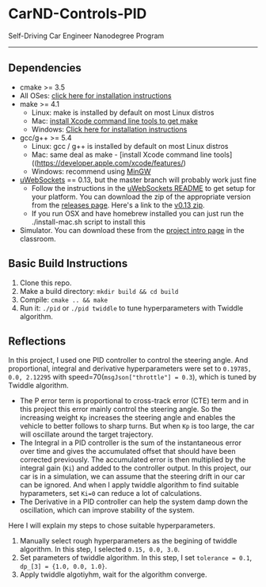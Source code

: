 # CarND-Controls-PID
Self-Driving Car Engineer Nanodegree Program

---

## Dependencies

* cmake >= 3.5
 * All OSes: [click here for installation instructions](https://cmake.org/install/)
* make >= 4.1
  * Linux: make is installed by default on most Linux distros
  * Mac: [install Xcode command line tools to get make](https://developer.apple.com/xcode/features/)
  * Windows: [Click here for installation instructions](http://gnuwin32.sourceforge.net/packages/make.htm)
* gcc/g++ >= 5.4
  * Linux: gcc / g++ is installed by default on most Linux distros
  * Mac: same deal as make - [install Xcode command line tools]((https://developer.apple.com/xcode/features/)
  * Windows: recommend using [MinGW](http://www.mingw.org/)
* [uWebSockets](https://github.com/uWebSockets/uWebSockets) == 0.13, but the master branch will probably work just fine
  * Follow the instructions in the [uWebSockets README](https://github.com/uWebSockets/uWebSockets/blob/master/README.md) to get setup for your platform. You can download the zip of the appropriate version from the [releases page](https://github.com/uWebSockets/uWebSockets/releases). Here's a link to the [v0.13 zip](https://github.com/uWebSockets/uWebSockets/archive/v0.13.0.zip).
  * If you run OSX and have homebrew installed you can just run the ./install-mac.sh script to install this
* Simulator. You can download these from the [project intro page](https://github.com/udacity/CarND-PID-Control-Project/releases) in the classroom.

## Basic Build Instructions

1. Clone this repo.
2. Make a build directory: `mkdir build && cd build`
3. Compile: `cmake .. && make`
4. Run it: `./pid` or `./pid twiddle` to tune hyperparameters with Twiddle algorithm.

## Reflections

In this project, I used one PID controller to control the steering angle. And proportional, integral and derivative hyperparameters were set to `0.19785, 0.0, 2.12295` with speed=70(`msgJson["throttle"] = 0.3`), which is tuned by Twiddle algorithm.

- The P error term is proportional to cross-track error (CTE) term and in this project this error mainly control the steering angle. So the increasing weight `Kp` increases the steering angle and enables the vehicle to better follows to sharp turns. But when `Kp` is too large, the car will oscillate around the target trajectory.
- The Integral in a PID controller is the sum of the instantaneous error over time and gives the accumulated offset that should have been corrected previously. The accumulated error is then multiplied by the integral gain (`Ki`) and added to the controller output. In this project, our car is in a simulation, we can assume that the steering drift in our car can be ignored. And when I apply twiddle algorithm to find suitable hyparameters, set `Ki=0` can reduce a lot of calculations.
- The Derivative in a PID controller can help the system damp down the oscillation, which can improve stability of the system.

Here I will explain my steps to chose suitable hyperparameters.

1. Manually select rough hyperparameters as the begining of twiddle algorithm. In this step, I selected `0.15, 0.0, 3.0`.
2. Set parameters of twiddle algorithm. In this step, I set `tolerance = 0.1`, `dp_[3] = {1.0, 0.0, 1.0}`.
3. Apply twiddle algotiyhm, wait for the algorithm converge.






